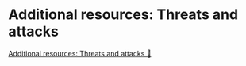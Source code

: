 # Additional resources: Threats and attacks

[Additional resources: Threats and attacks 🔗](https://www.coursera.org/learn/cybersecurity-threat-vectors-and-mitigation/supplement/o5HQW/additional-resources-threats-and-attacks)
